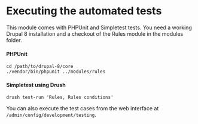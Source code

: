# Executing the automated tests

This module comes with PHPUnit and Simpletest tests. You need a working Drupal 8
installation and a checkout of the Rules module in the modules folder.

#### PHPUnit

    cd /path/to/drupal-8/core
    ./vendor/bin/phpunit ../modules/rules

#### Simpletest using Drush

    drush test-run 'Rules, Rules conditions'

You can also execute the test cases from the web interface at
``/admin/config/development/testing``.
